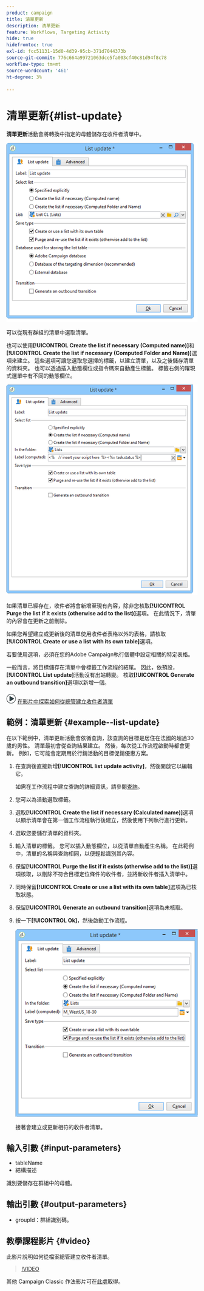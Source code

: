 ```yaml
---
product: campaign
title: 清單更新
description: 清單更新
feature: Workflows, Targeting Activity
hide: true
hidefromtoc: true
exl-id: fcc51131-15d0-4d39-95cb-371d7044373b
source-git-commit: 776c664a99721063dce5fa003cf40c81d94f8c78
workflow-type: tm+mt
source-wordcount: '461'
ht-degree: 3%

---
```


# 清單更新{#list-update}



**清單更新**&#x200B;活動會將轉換中指定的母體儲存在收件者清單中。

![](assets/s_user_segmentation_update_group.png)

可以從現有群組的清單中選取清單。

也可以使用&#x200B;**[!UICONTROL Create the list if necessary (Computed name)]**&#x200B;和&#x200B;**[!UICONTROL Create the list if necessary (Computed Folder and Name)]**&#x200B;選項來建立。 這些選項可讓您選取您選擇的標籤，以建立清單，以及之後儲存清單的資料夾。 也可以透過插入動態欄位或指令碼來自動產生標籤。 標籤右側的躍現式選單中有不同的動態欄位。

![](assets/s_user_segmentation_update_list_calc.png)

如果清單已經存在，收件者將會新增至現有內容，除非您核取&#x200B;**[!UICONTROL Purge the list if it exists (otherwise add to the list)]**&#x200B;選項。 在此情況下，清單的內容會在更新之前刪除。

如果您希望建立或更新後的清單使用收件者表格以外的表格，請核取&#x200B;**[!UICONTROL Create or use a list with its own table]**&#x200B;選項。

若要使用選項，必須在您的Adobe Campaign執行個體中設定相關的特定表格。

一般而言，將目標儲存在清單中會標籤工作流程的結尾。 因此，依預設，**[!UICONTROL List update]**&#x200B;活動沒有出站轉變。 核取&#x200B;**[!UICONTROL Generate an outbound transition]**&#x200B;選項以新增一個。

![](assets/do-not-localize/how-to-video.png) [在影片中探索如何從總管建立收件者清單](#video)

## 範例：清單更新 {#example--list-update}

在以下範例中，清單更新活動會依循查詢，該查詢的目標是居住在法國的超過30歲的男性。 清單最初會從查詢結果建立。 然後，每次從工作流程啟動時都會更新。 例如，它可能會定期用於行銷活動的目標促銷優惠方案。

1. 在查詢後直接新增&#x200B;**[!UICONTROL list update activity]**，然後開啟它以編輯它。

   如需在工作流程中建立查詢的詳細資訊，請參閱[查詢](query.md)。

1. 您可以為活動選取標籤。
1. 選取&#x200B;**[!UICONTROL Create the list if necessary (Calculated name)]**&#x200B;選項以顯示清單會在第一個工作流程執行後建立，然後使用下列執行進行更新。
1. 選取您要儲存清單的資料夾。
1. 輸入清單的標籤。 您可以插入動態欄位，以從清單自動產生名稱。 在此範例中，清單的名稱與查詢相同，以便輕鬆識別其內容。
1. 保留&#x200B;**[!UICONTROL Purge the list if it exists (otherwise add to the list)]**&#x200B;選項核取，以刪除不符合目標定位條件的收件者，並將新收件者插入清單中。
1. 同時保留&#x200B;**[!UICONTROL Create or use a list with its own table]**&#x200B;選項為已核取狀態。
1. 保留&#x200B;**[!UICONTROL Generate an outbound transition]**&#x200B;選項為未核取。
1. 按一下&#x200B;**[!UICONTROL Ok]**，然後啟動工作流程。

   ![](assets/s_user_segmentation_update_list_calc_example.png)

   接著會建立或更新相符的收件者清單。

## 輸入引數 {#input-parameters}

* tableName
* 結構描述

識別要儲存在群組中的母體。

## 輸出引數 {#output-parameters}

* groupId：群組識別碼。

## 教學課程影片 {#video}

此影片說明如何從檔案總管建立收件者清單。

>[!VIDEO](https://video.tv.adobe.com/v/25602/quality=12)

其他 Campaign Classic 作法影片可在[此處](https://experienceleague.adobe.com/docs/campaign-classic-learn/tutorials/overview.html?lang=zh-Hant)取得。
